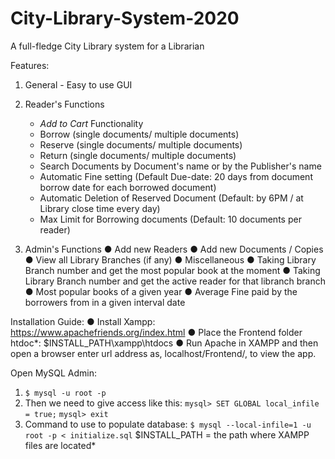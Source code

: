 <h1 text-align="center">City-Library-System-2020</h1>
<p>A full-fledge City Library system for a Librarian</p>

Features:

1. General - Easy to use GUI

2. Reader's Functions
      <ul>
      <li><em>Add to Cart</em> Functionality</li>
      <li>Borrow (single documents/ multiple documents)</li>
      <li>Reserve (single documents/ multiple documents)</li>
      <li>Return (single documents/ multiple documents)</li>
      <li>Search Documents by Document's name or by the Publisher's name </li>
      <li>Automatic Fine setting (Default Due-date: 20 days from document borrow date for each borrowed document)</li>
      <li>Automatic Deletion of Reserved Document (Default: by 6PM / at Library close time every day)</li>
      <li>Max Limit for Borrowing documents (Default: 10 documents per reader)</li>
      </ul>
3. Admin's Functions
 ● Add new Readers
 ● Add new Documents / Copies
 ● View all Library Branches (if any)
 ● Miscellaneous
 ● Taking Library Branch number and get the most popular book at the moment
 ● Taking Library Branch number and get the active reader for that libranch branch
 ● Most popular books of a given year
 ● Average Fine paid by the borrowers from in a given interval date

Installation Guide:
 ● Install Xampp: https://www.apachefriends.org/index.html
 ● Place the Frontend folder htdoc*: $INSTALL_PATH\xampp\htdocs
 ● Run Apache in XAMPP and then open a browser enter url address as,
   localhost/Frontend/, to view the app.

Open MySQL Admin:
1. `$ mysql -u root -p`
2. Then we need to give access like this:
   `mysql> SET GLOBAL local_infile = true;`
   `mysql> exit`
3. Command to use to populate database:
   `$ mysql --local-infile=1 -u root -p < initialize.sql`
$INSTALL_PATH = the path where XAMPP files are located*
